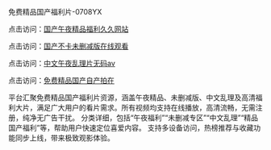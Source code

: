 免费精品国产福利片-0708YX

点击访问：<a href="https://heiliaowzu4ur.pages.dev">国产午夜精品福利久久网站</a>

点击访问：<a href="https://heiliaozj3tjd.pages.dev">国产不卡未删减版在线观看</a>

点击访问：<a href="https://heiliaoe8ajia.pages.dev">中文午夜乱理片无码av</a>

点击访问：<a href="https://heiliaoxqkkct.pages.dev">免费精品国产自产拍在</a>

平台汇聚免费精品国产福利片资源，涵盖午夜精品、未删减版、中文乱理及高清福利大片，满足广大用户的看片需求。所有视频均支持在线播放，高清流畅，无需注册，纯净无广告干扰。 分类详细，包括“午夜福利”“未删减专区”“中文乱理”“精品国产福利”等，帮助用户快速定位喜爱内容。 支持多设备访问，热榜推荐与收藏功能同步上线，带来极致观影体验。

<span style="display:none;">[Canonical link](https://github.com/ba20250708/so57 ）</span>
